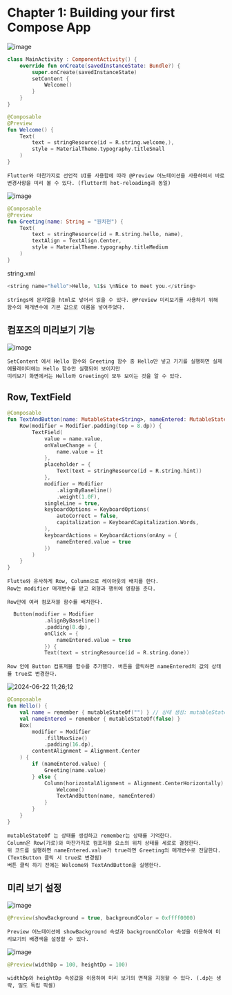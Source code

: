 # Chapter 1: Building your first Compose App
![image](https://github.com/chihyeonwon/Kotlin_Compose/assets/58906858/e4dfd5c1-56f4-4dd9-b8a1-cb6f85f9b1a0)
```kotlin
class MainActivity : ComponentActivity() {
    override fun onCreate(savedInstanceState: Bundle?) {
        super.onCreate(savedInstanceState)
        setContent {
            Welcome()
        }
    }
}

@Composable
@Preview
fun Welcome() {
    Text(
        text = stringResource(id = R.string.welcome,),
        style = MaterialTheme.typography.titleSmall
    )
}
```
```
Flutter와 마찬가지로 선언적 UI를 사용함에 따라 @Preview 어노테이션을 사용하여서 바로 변경사항을 미리 볼 수 있다. (flutter의 hot-reloading과 동일)

```
![image](https://github.com/chihyeonwon/Kotlin_Compose/assets/58906858/f74ad741-fa77-4faa-8e3c-dafbd22b7957)
```kotlin
@Composable
@Preview
fun Greeting(name: String = "원치현") {
    Text(
        text = stringResource(id = R.string.hello, name),
        textAlign = TextAlign.Center,
        style = MaterialTheme.typography.titleMedium
    )
}
```
string.xml
```kotlin
<string name="hello">Hello, %1$s \nNice to meet you.</string>
```
```
strings에 문자열을 html로 넣어서 읽을 수 있다. @Preview 미리보기를 사용하기 위해 함수의 매개변수에 기본 값으로 이름을 넣어주었다.
```
## 컴포즈의 미리보기 기능
![image](https://github.com/chihyeonwon/Kotlin_Compose/assets/58906858/df72c0dc-3901-49ac-9565-9cc681dc5081)
```
SetContent 에서 Hello 함수와 Greeting 함수 중 Hello만 넣고 기기를 실행하면 실제 에뮬레이터에는 Hello 함수만 실행되어 보이지만
미리보기 화면에서는 Hello와 Greeting이 모두 보이는 것을 알 수 있다.
```
## Row, TextField
```kotlin
@Composable
fun TextAndButton(name: MutableState<String>, nameEntered: MutableState<Boolean>) {
    Row(modifier = Modifier.padding(top = 8.dp)) {
        TextField(
            value = name.value,
            onValueChange = {
                name.value = it
            },
            placeholder = {
                Text(text = stringResource(id = R.string.hint))
            },
            modifier = Modifier
                .alignByBaseline()
                .weight(1.0F),
            singleLine = true,
            keyboardOptions = KeyboardOptions(
                autoCorrect = false,
                capitalization = KeyboardCapitalization.Words,
            ),
            keyboardActions = KeyboardActions(onAny = {
                nameEntered.value = true
            })
        )
    }
}
```
```
Flutte와 유사하게 Row, Column으로 레이아웃의 배치를 한다.
Row는 modifier 매개변수를 받고 외형과 행위에 영향을 준다.

Row안에 여러 컴포저블 함수를 배치한다.
```
```kotlin
  Button(modifier = Modifier
            .alignByBaseline()
            .padding(8.dp),
            onClick = {
                nameEntered.value = true
            }) {
            Text(text = stringResource(id = R.string.done))
```
```
Row 안에 Button 컴포저블 함수를 추가했다. 버튼을 클릭하면 nameEntered의 값의 상태를 true로 변경한다.
```
![2024-06-22 11;26;12](https://github.com/chihyeonwon/Kotlin_Compose/assets/58906858/9b7e96f6-d5f0-458e-b959-b2045689fe03)
```kotlin
@Composable
fun Hello() {
    val name = remember { mutableStateOf("") } // 상태 생성: mutableStateOf 상태 기억: remember
    val nameEntered = remember { mutableStateOf(false) }
    Box(
        modifier = Modifier
            .fillMaxSize()
            .padding(16.dp),
        contentAlignment = Alignment.Center
    ) {
        if (nameEntered.value) {
            Greeting(name.value)
        } else {
            Column(horizontalAlignment = Alignment.CenterHorizontally) {
                Welcome()
                TextAndButton(name, nameEntered)
            }
        }
    }
}
```
```
mutableStateOf 는 상태를 생성하고 remember는 상태를 기억한다.
Column은 Row(가로)와 마찬가지로 컴포저블 요소의 위치 상태를 세로로 결정한다.
위 코드를 실행하면 nameEntered.value가 true라면 Greeting의 매개변수로 전달한다. (TextButton 클릭 시 true로 변경됨)
버튼 클릭 하기 전에는 Welcome와 TextAndButton을 실행한다.
```
## 미리 보기 설정
![image](https://github.com/chihyeonwon/Kotlin_Compose/assets/58906858/17f1fbb6-1090-4bc0-a39e-1bb81550a77b)
```kotlin
@Preview(showBackground = true, backgroundColor = 0xffff0000)
```
```
Preview 어노테이션에 showBackground 속성과 backgroundColor 속성을 이용하여 미리보기의 배경색을 설정할 수 있다.
```
![image](https://github.com/chihyeonwon/Kotlin_Compose/assets/58906858/04e968f9-a3f9-4a4a-843b-0b4f71df6142)
```kotlin
@Preview(widthDp = 100, heightDp = 100)
```
```
widthDp와 heightDp 속성값을 이용하여 미리 보기의 면적을 지정할 수 있다. (.dp는 생략, 밀도 독립 픽셀)
```













